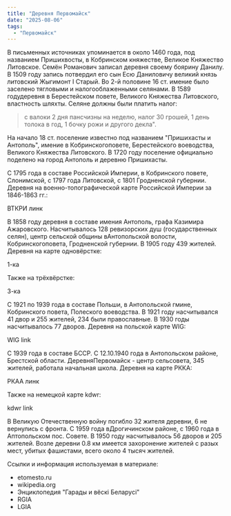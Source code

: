 ```yaml
---
title: "Деревня Первомайск"
date: "2025-08-06"
tags: 
  - "Первомайск"
---
```


В письменных источниках упоминается в около 1460 года, под названием Пришихвосты, в Кобринском княжестве, Великое Княжество Литовское. Семён Романович записал деревня своему боярину Данилу. В 1509 году запись потвердил его сын Есю Даниловичу великий князь литовский Жыгимонт I Старый. Во 2-й половине 16 ст. имение было заселено тягловыми и налогооблаженными селянами. В 1589 годудеревня в Берестейском повете, Великого Княжества Литовского, властность шляхты. Селяне должны были платить налог:

> с валоки 2 дня пансчизны на неделю, налог 30 грошей, 1 день толока в год, 1 бочку рожи и другого декла".

На начало 18 ст. поселение известно под названием "Пришихасты и Антополь", имение в Кобринскогоповете, Берестейского воеводства, Великого Княжества Литовского. В 1720 году поселение официально поделено на город Антополь и деревню Пришихасты.

С 1795 года в составе Российской Империи, в Кобринского повете, Слонимской, с 1797 года Литовской, с 1801 Гродненской губернии. Деревня на военно-топографической карте Российской Империи за 1846-1863 гг.:

ВТКРИ линк

В 1858 году деревня в составе имения Антополь, графа Казимира Ажаровского. Насчитывалось 128 ревизорских душ (государственных селян), центр сельской общины вАнтопольской волости, Кобринскогоповета, Гродненской губернии. В 1905 году 439 жителей. Деревня на карте одновёрстке:

1-ка

Также на трёхвёрстке:

3-ка

С 1921 по 1939 года в составе Польши, в Антопольской гмине, Кобринского повета, Полеского воеводства. В 1921 году насчитывался 41 двор и 255 жителей, 234 были православные. В 1930 годы насчитывалось 77 дворов. Деревня на польской карте WIG:

WIG link

С 1939 года в составе БССР. С 12.10.1940 года в Антопольском районе, Брестской области. ДеревняПервомайск - центр сельсовета, 345 жителей, работала начальная школа. Деревня на карте РККА:

РКАА линк

Также на немецкой карте kdwr:

kdwr link

В Великую Отечественную войну погибло 32 жителя деревни, 6 не вернулись с фронта. С 1959 года вДрогичинском районе, с 1960 года в Аптопольском пос. Совете. В 1950 году насчитывалось 56 дворов и 205 жителей. Возле деревни 0.8 км имеется захоронение жителей с разых мест, убитых фашистами, всего около 4 тысяч жителей.

Ссылки и информация используемая в материале:
- etomesto.ru
- wikipedia.org
- Энциклопедия "Гарады и вёскi Беларусi"
- RGIA
- LGIA
